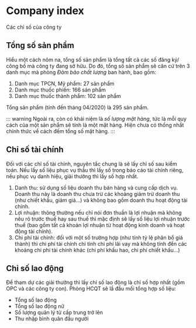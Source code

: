 # Company index
Các chỉ số của công ty
## Tổng số sản phẩm
Hiểu một cách nôm na, tổng số sản phẩm là tổng tất cả các số đăng ký/ công bố mà công ty đang sở hữu. Do đó, tổng số sản phẩm sẽ căn cứ trên 3 danh mục mà phòng *Đảm bảo chất lượng* ban hành, bao gồm:
1. Danh mục TPCN, Mỹ phẩm: 27 sản phẩm
2. Danh mục thuốc phiến: 166 sản phẩm
3. Danh mục thuốc thành phẩm: 102 sản phẩm

Tổng sản phẩm (tính đến tháng 04/2020) là 295 sản phẩm. 

::: warning
Ngoài ra, còn có khái niệm là *số lượng mặt hàng*, tức là  mỗi quy cách của một sản phẩm sẽ tính là một mặt hàng. Hiện chưa có thống nhất chính thức về cách đếm tổng số mặt hàng.
:::

## Chỉ số tài chính
Đối với các chỉ số tài chỉnh, nguyên tắc chung là sẽ lấy chỉ số sau kiểm toán. Nếu lấy số liệu phục vụ thầu thì lấy số trong báo cáo tài chính riêng, nếu phục vụ danh hiệu, giải thưởng thì lấy số hợp nhất.
1. Danh thu: sử dụng số liệu doanh thu bán hàng và cung cấp dịch vụ. Doanh thu này là doanh thu chưa trừ các khoảng giảm trừ doanh thu (như chiết khấu, giảm giá...) và không bao gồm doanh thu hoạt động tài chính.
2. Lợi nhuận: thông thường nếu chỉ nói đơn thuần là lợi nhuận mà không nêu rõ trước thuế hay sau thuế thì mặc định sẽ lấy số liệu lợi nhuận trước thuế (bao gồm tất cả khoản lợi nhuận từ hoạt động kinh doanh và hoạt động tài chính).
3. Chi phí tài chính: đối với một số trường hợp (như tính tỷ lệ phân bổ giá thành) thì chi phí tài chính chỉ tính chi phí lãi vay mà không tính đến các khoảng chi phí tài chính khác (chi phí khấu hao, chi phí chiết khấu...)

## Chỉ số lao động
Để tham dự các giải thưởng thì lấy chỉ số lao động là chỉ số hợp nhất (gồm OPC và các công ty con). Phòng HCQT sẽ lầ đầu mối tổng hợp số liệu:
* Tổng số lao động
* Tổng số lao động nữ
* Số lượng quản lý từ cấp trung trở lên
* Thu nhập bình quân đầu người